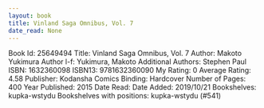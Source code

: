 ```yaml
---
layout: book
title: Vinland Saga Omnibus, Vol. 7
date_read: None
---
```


Book Id: 25649494
Title: Vinland Saga Omnibus, Vol. 7
Author: Makoto Yukimura
Author l-f: Yukimura, Makoto
Additional Authors: Stephen Paul
ISBN: 1632360098
ISBN13: 9781632360090
My Rating: 0
Average Rating: 4.58
Publisher: Kodansha Comics
Binding: Hardcover
Number of Pages: 400
Year Published: 2015
Date Read: 
Date Added: 2019/10/21
Bookshelves: kupka-wstydu
Bookshelves with positions: kupka-wstydu (#541)

